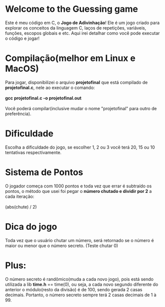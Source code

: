 # Welcome to the Guessing game

Este é meu código em C, o **Jogo de Adivinhação**! Ele é um jogo criado para explorar os conceitos da linguagem C, laços de repetições, variáveis, funções, escopos globais e etc. Aqui irei detalhar como você pode executar o código e jogar!

# Compilação(melhor em **Linux e MacOS**)

Para jogar, disponibilizei o arquivo **projetofinal** que está compilado de **projetofinal.c**, nele ao executar o comando: <br><br> **gcc projetofinal.c -o projetofinal.out** <br><br> Você poderá compilar(inclusive mudar o nome "projetofinal" para outro de preferência).

# Dificuldade

Escolha a dificuldade do jogo, se escolher 1, 2 ou 3 você terá 20, 15 ou 10 tentativas respectivamente.

# Sistema de Pontos

O jogador começa com 1000 pontos e toda vez que errar é subtraído os pontos, o método que usei foi pegar o **número chutado e dividir por 2** a cada iteração: <br><br> (abs(chute) / 2)

# Dica do jogo

Toda vez que o usuário chutar um número, será retornado se o número é maior ou menor que o número secreto. (Teste chutar 0)

# Plus: 

O número secreto é randômico(muda a cada novo jogo), pois está sendo utilizada a lib **time.h** == time(0), ou seja, a cada novo segundo diferente do anterior o módulo(resto da divisão) é de 100, sendo gerada 2 casas decimais. Portanto, o número secreto sempre terá 2 casas decimais de 1 à 99.
